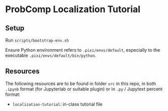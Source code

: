 # ProbComp Localization Tutorial

## Setup

Run `scripts/bootstrap-env.sh`

Ensure Python environment refers to `.pixi/envs/default`, especially to the executable `.pixi/envs/default/bin/python`.

## Resources

The following resources are to be found in folder `src` in this repo, in both `.ipynb` format (for Jupyterlab or suitable plugin) or in `.py` / Jupytext percent format:
* `localization-tutorial`: in-class tutorial file
